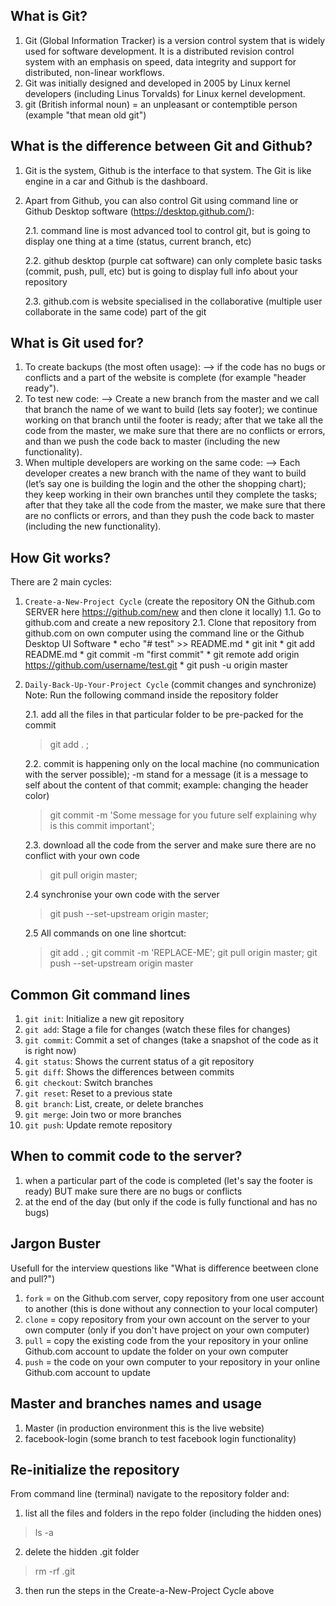 ## What is Git?


1. Git (Global Information Tracker) is a version control system that is widely used for software development. It is a distributed revision control system with an emphasis on speed, data integrity and support for distributed, non-linear workflows.
2. Git was initially designed and developed in 2005 by Linux kernel developers (including Linus Torvalds) for Linux kernel development.
3. git (British informal noun) = an unpleasant or contemptible person (example "that mean old git")


## What is the difference between Git and Github?

1. Git is the system, Github is the interface to that system. The Git is like engine in a car and Github is the dashboard.
2. Apart from Github, you can also control Git using command line or Github Desktop software (https://desktop.github.com/):

    2.1. command line is most advanced tool to control git, but is going to display one thing at a time (status, current branch, etc)

    2.2. github desktop (purple cat software) can only complete basic tasks (commit, push, pull, etc) but is going to display full info about your repository

    2.3. github.com is website specialised in the collaborative (multiple user collaborate in the same code) part of the git


## What is Git used for?
1. To create backups (the most often usage):
        --> if the code has no bugs or conflicts and a part of the website is complete (for example "header ready").
2. To test new code:
        --> Create a new branch from the master and we call that branch the name of we want to build (lets say footer); we continue working on that branch until the footer is ready; after that we take all the code from the master, we make sure that there are no conflicts or errors, and than we push the code back to master (including the new functionality).
3. When multiple developers are working on the same code:
        --> Each developer creates a new branch with the name of they want to build (let’s say one is building the login and the other the shopping chart); they keep working in their own branches until they complete the tasks; after that they take all the code from the master, we make sure that there are no conflicts or errors, and than they push the code back to master (including the new functionality).


## How Git works?

There are 2 main cycles:

1. `Create-a-New-Project Cycle` (create the repository ON the Github.com SERVER here https://github.com/new and then clone it locally)
        1.1. Go to github.com and create a new repository
        2.1. Clone that repository from github.com on own computer using the command line or the Github Desktop UI Software
            * echo "# test" >> README.md
            * git init
            * git add README.md
            * git commit -m "first commit"
            * git remote add origin https://github.com/username/test.git
            * git push -u origin master
2. `Daily-Back-Up-Your-Project Cycle` (commit changes and synchronize)
        Note: Run the following command inside the repository folder

    2.1. add all the files in that particular folder to be pre-packed for the commit
    > git add . ;

    2.2. commit is happening only on the local machine (no communication with the server possible); -m stand for a message (it is a message to self about the content of that commit; example: changing the header color)
    > git commit -m 'Some message for you future self explaining why is this commit important';

    2.3. download all the code from the server and make sure there are no conflict with your own code
    >git pull origin master;

    2.4 synchronise your own code with the server
    >git push --set-upstream origin master;

    2.5 All commands on one line shortcut:
    > git add . ; git commit -m 'REPLACE-ME'; git pull origin master; git push --set-upstream origin master


## Common Git command lines

1. `git init`: Initialize a new git repository
2. `git add`: Stage a file for changes (watch these files for changes)
3. `git commit`: Commit a set of changes (take a snapshot of the code as it is right now)
4. `git status`: Shows the current status of a git repository
5. `git diff`: Shows the differences between commits
6. `git checkout`: Switch branches
7. `git reset`: Reset to a previous state
8. `git branch`: List, create, or delete branches
9. `git merge`: Join two or more branches
10. `git push`: Update remote repository


## When to commit code to the server?
1. when a particular part of the code is completed (let's say the footer is ready) BUT make sure there are no bugs or conflicts
2. at the end of the day (but only if the code is fully functional and has no bugs)




## Jargon Buster
Usefull for the interview questions like "What is difference beetween clone and pull?")
1. `fork` = on the Github.com server, copy repository from one user account to another (this is done without any connection to your local computer)
2. `clone` = copy repository from your own account on the server to your own computer (only if you don't have project on your own computer)
3. `pull` = copy the existing code from the your repository in your online Github.com account to update the folder on your own computer
4. `push` = the code on your own computer to your repository in your online Github.com account to update




## Master and branches names and usage
1. Master (in production environment this is the live website)
2. facebook-login (some branch to test facebook login functionality)





## Re-initialize the repository

From command line (terminal) navigate to the repository folder and:
1. list all the files and folders in the repo folder (including the hidden ones)
> ls -a

2. delete the hidden .git folder
> rm -rf .git

3. then run the steps in the Create-a-New-Project Cycle above
